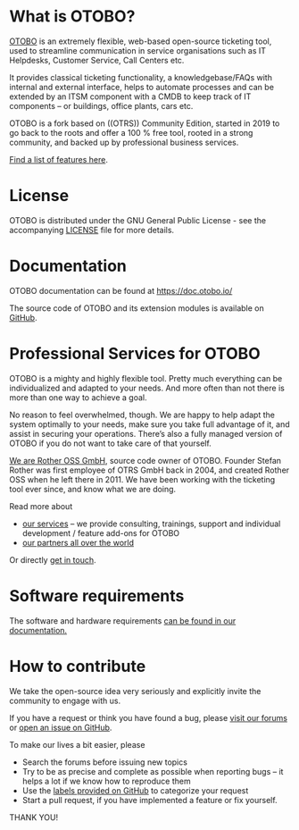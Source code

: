 What is OTOBO?
===================================
[OTOBO](https://otobo.io) is an extremely flexible, web-based open-source ticketing tool,
used to streamline communication in service organisations
such as IT Helpdesks, Customer Service, Call Centers etc.

It provides classical ticketing functionality, a knowledgebase/FAQs
with internal and external interface, helps to automate processes
and can be extended by an ITSM component with a CMDB to keep track
of IT components – or buildings, office plants, cars etc.

OTOBO is a fork based on ((OTRS)) Community Edition,
started in 2019 to go back to the roots and offer a 100 % free tool,
rooted in a strong community, and backed up by professional business services.

[Find a list of features here](https://otobo.io/en/otobo-features/).


License
=======
OTOBO is distributed under the GNU General Public License - see the
accompanying [LICENSE](LICENSE) file for more details.


Documentation
=============
OTOBO documentation can be found at https://doc.otobo.io/

The source code of OTOBO and its extension modules
is available on [GitHub](https://github.com/RotherOSS).


Professional Services for OTOBO
==============================
OTOBO is a mighty and highly flexible tool.
Pretty much everything can be individualized and adapted to your needs.
And more often than not there is more than one way to achieve a goal.

No reason to feel overwhelmed, though.
We are happy to help adapt the system optimally to your needs,
make sure you take full advantage of it, and assist in securing your operations.
There’s also a fully managed version of OTOBO if you do not want to take care of that yourself.

[We are Rother OSS GmbH](https://otobo.io/en/rother-oss/), source code owner of OTOBO.
Founder Stefan Rother was first employee of OTRS GmbH back in 2004,
and created Rother OSS when he left there in 2011.
We have been working with the ticketing tool ever since, and know what we are doing.

Read more about
- [our services](https://otobo.io/en/service/) – we provide consulting, trainings,
support and individual development / feature add-ons for OTOBO
- [our partners all over the world](https://otobo.io/en/otobo-partners/)

Or directly [get in touch](https://otobo.io/en/rother-oss/#hallo).


Software requirements
=====================
The software and hardware requirements [can be found in our documentation.](https://doc.otobo.io/manual/installation/10.1/en/content/requirements.html)


How to contribute
=================
We take the open-source idea very seriously and explicitly invite the community to engage with us.

If you have a request or think you have found a bug, please
[visit our forums](https://otobo.io/en/forums/otobo/otobo-forum/)
or [open an issue on GitHub](https://github.com/RotherOSS/otobo/issues).

To make our lives a bit easier, please
- Search the forums before issuing new topics
- Try to be as precise and complete as possible when reporting bugs – it helps a lot if we know how to reproduce them
- Use the [labels provided on GitHub](https://github.com/RotherOSS/otobo/labels) to categorize your request
- Start a pull request, if you have implemented a feature or fix yourself.

THANK YOU!

